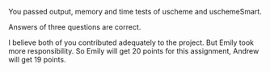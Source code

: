 You passed output, memory and time tests of uscheme and uschemeSmart. 

Answers of three questions are correct.

I believe both of you contributed adequately to the project. But Emily took more responsibility.
So Emily will get 20 points for this assignment, Andrew will get 19 points.

